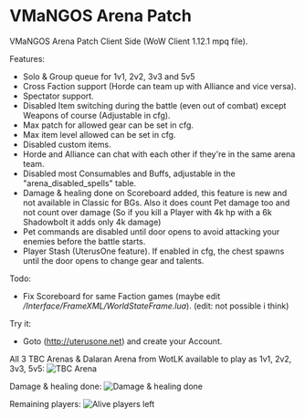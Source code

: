 # VMaNGOS Arena Patch
VMaNGOS Arena Patch Client Side (WoW Client 1.12.1 mpq file).

Features:
  - Solo & Group queue for 1v1, 2v2, 3v3 and 5v5
  - Cross Faction support (Horde can team up with Alliance and vice versa).
  - Spectator support.
  - Disabled Item switching during the battle (even out of combat) except Weapons of course (Adjustable in cfg).
  - Max patch for allowed gear can be set in cfg.
  - Max item level allowed can be set in cfg.
  - Disabled custom items.
  - Horde and Alliance can chat with each other if they're in the same arena team.
  - Disabled most Consumables and Buffs, adjustable in the "arena_disabled_spells" table.
  - Damage & healing done on Scoreboard added, this feature is new and not available in Classic for BGs. Also it does count Pet damage too and not count over damage (So if you kill a Player with 4k hp with a 6k Shadowbolt it adds only 4k damage)
  - Pet commands are disabled until door opens to avoid attacking your enemies before the battle starts.
  - Player Stash (UterusOne feature). If enabled in cfg, the chest spawns until the door opens to change gear and talents.
   
 Todo:
  - Fix Scoreboard for same Faction games (maybe edit */Interface/FrameXML/WorldStateFrame.lua*). (edit: not possible i think)
  
 Try it:
  - Goto (http://uterusone.net) and create your Account.

All 3 TBC Arenas & Dalaran Arena from WotLK available to play as 1v1, 2v2, 3v3, 5v5:
![TBC Arena](https://i.imgur.com/p5IVD1l.jpg)

Damage & healing done:
![Damage & healing done](https://i.imgur.com/eL6kHXH.png)

Remaining players:
![Alive players left](https://i.imgur.com/5zCC4aA.png)
